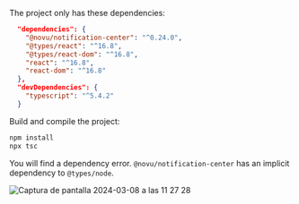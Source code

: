 
The project only has these dependencies:

```json
  "dependencies": {
    "@novu/notification-center": "^0.24.0",
    "@types/react": "^16.8",
    "@types/react-dom": "^16.8",
    "react": "^16.8",
    "react-dom": "^16.8"
  },
  "devDependencies": {
    "typescript": "^5.4.2"
  }
```

Build and compile the project:

```sh
npm install
npx tsc
```

You will find a dependency error. `@novu/notification-center` has an implicit dependency to `@types/node`.

![Captura de pantalla 2024-03-08 a las 11 27 28](https://github.com/crispamares/novu-minimal-node-ts-error/assets/759344/3d40e619-ccc8-4d1d-a3b3-b03944f75911)
